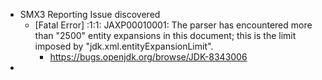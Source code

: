 - SMX3 Reporting Issue discovered
	- [Fatal Error] :1:1: JAXP00010001: The parser has encountered more than "2500" entity expansions in this document; this is the limit imposed by "jdk.xml.entityExpansionLimit".
		- https://bugs.openjdk.org/browse/JDK-8343006
-